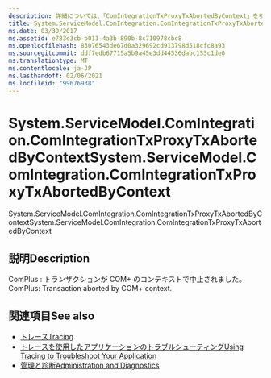 ```yaml
---
description: 詳細については、「ComIntegrationTxProxyTxAbortedByContext」を参照してください。
title: System.ServiceModel.ComIntegration.ComIntegrationTxProxyTxAbortedByContext
ms.date: 03/30/2017
ms.assetid: e783e3cb-b011-4a3b-890b-8c710978cbc8
ms.openlocfilehash: 83076543de67d0a329692cd913798d518cfc8a93
ms.sourcegitcommit: ddf7edb67715a5b9a45e3dd44536dabc153c1de0
ms.translationtype: MT
ms.contentlocale: ja-JP
ms.lasthandoff: 02/06/2021
ms.locfileid: "99676938"
---
```

# <a name="systemservicemodelcomintegrationcomintegrationtxproxytxabortedbycontext"></a><span data-ttu-id="ddeef-103">System.ServiceModel.ComIntegration.ComIntegrationTxProxyTxAbortedByContext</span><span class="sxs-lookup"><span data-stu-id="ddeef-103">System.ServiceModel.ComIntegration.ComIntegrationTxProxyTxAbortedByContext</span></span>

<span data-ttu-id="ddeef-104">System.ServiceModel.ComIntegration.ComIntegrationTxProxyTxAbortedByContext</span><span class="sxs-lookup"><span data-stu-id="ddeef-104">System.ServiceModel.ComIntegration.ComIntegrationTxProxyTxAbortedByContext</span></span>  
  
## <a name="description"></a><span data-ttu-id="ddeef-105">説明</span><span class="sxs-lookup"><span data-stu-id="ddeef-105">Description</span></span>  

 <span data-ttu-id="ddeef-106">ComPlus : トランザクションが COM+ のコンテキストで中止されました。</span><span class="sxs-lookup"><span data-stu-id="ddeef-106">ComPlus: Transaction aborted by COM+ context.</span></span>  
  
## <a name="see-also"></a><span data-ttu-id="ddeef-107">関連項目</span><span class="sxs-lookup"><span data-stu-id="ddeef-107">See also</span></span>

- [<span data-ttu-id="ddeef-108">トレース</span><span class="sxs-lookup"><span data-stu-id="ddeef-108">Tracing</span></span>](index.md)
- [<span data-ttu-id="ddeef-109">トレースを使用したアプリケーションのトラブルシューティング</span><span class="sxs-lookup"><span data-stu-id="ddeef-109">Using Tracing to Troubleshoot Your Application</span></span>](using-tracing-to-troubleshoot-your-application.md)
- [<span data-ttu-id="ddeef-110">管理と診断</span><span class="sxs-lookup"><span data-stu-id="ddeef-110">Administration and Diagnostics</span></span>](../index.md)
